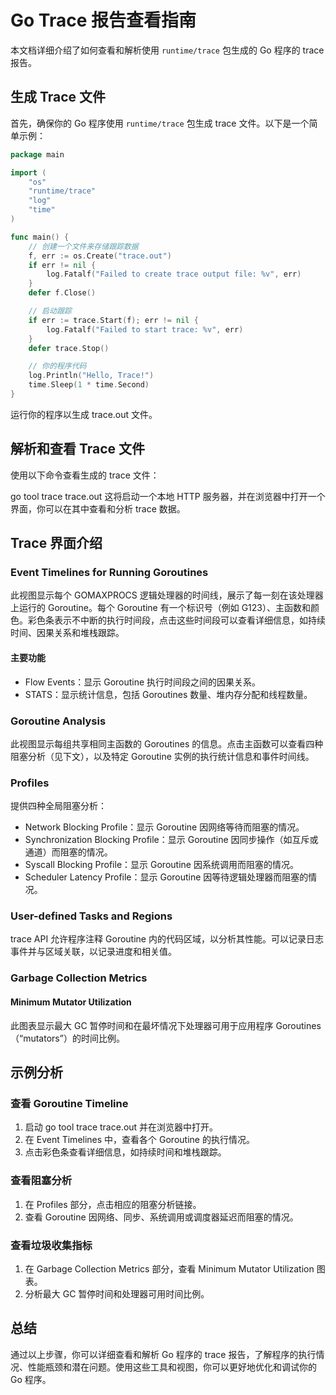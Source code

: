 # Go Trace 报告查看指南

本文档详细介绍了如何查看和解析使用 `runtime/trace` 包生成的 Go 程序的 trace 报告。

## 生成 Trace 文件

首先，确保你的 Go 程序使用 `runtime/trace` 包生成 trace 文件。以下是一个简单示例：

```go
package main

import (
    "os"
    "runtime/trace"
    "log"
    "time"
)

func main() {
    // 创建一个文件来存储跟踪数据
    f, err := os.Create("trace.out")
    if err != nil {
        log.Fatalf("Failed to create trace output file: %v", err)
    }
    defer f.Close()

    // 启动跟踪
    if err := trace.Start(f); err != nil {
        log.Fatalf("Failed to start trace: %v", err)
    }
    defer trace.Stop()

    // 你的程序代码
    log.Println("Hello, Trace!")
    time.Sleep(1 * time.Second)
}
```
    

运行你的程序以生成 trace.out 文件。

## 解析和查看 Trace 文件

使用以下命令查看生成的 trace 文件：

go tool trace trace.out
这将启动一个本地 HTTP 服务器，并在浏览器中打开一个界面，你可以在其中查看和分析 trace 数据。

## Trace 界面介绍

### Event Timelines for Running Goroutines

此视图显示每个 GOMAXPROCS 逻辑处理器的时间线，展示了每一刻在该处理器上运行的 Goroutine。每个 Goroutine 有一个标识号（例如 G123）、主函数和颜色。彩色条表示不中断的执行时间段，点击这些时间段可以查看详细信息，如持续时间、因果关系和堆栈跟踪。

#### 主要功能
- Flow Events：显示 Goroutine 执行时间段之间的因果关系。
- STATS：显示统计信息，包括 Goroutines 数量、堆内存分配和线程数量。

### Goroutine Analysis

此视图显示每组共享相同主函数的 Goroutines 的信息。点击主函数可以查看四种阻塞分析（见下文），以及特定 Goroutine 实例的执行统计信息和事件时间线。

### Profiles

提供四种全局阻塞分析：

- Network Blocking Profile：显示 Goroutine 因网络等待而阻塞的情况。
- Synchronization Blocking Profile：显示 Goroutine 因同步操作（如互斥或通道）而阻塞的情况。
- Syscall Blocking Profile：显示 Goroutine 因系统调用而阻塞的情况。
- Scheduler Latency Profile：显示 Goroutine 因等待逻辑处理器而阻塞的情况。

### User-defined Tasks and Regions

trace API 允许程序注释 Goroutine 内的代码区域，以分析其性能。可以记录日志事件并与区域关联，以记录进度和相关值。

### Garbage Collection Metrics

#### Minimum Mutator Utilization

此图表显示最大 GC 暂停时间和在最坏情况下处理器可用于应用程序 Goroutines（“mutators”）的时间比例。

## 示例分析

### 查看 Goroutine Timeline

1. 启动 go tool trace trace.out 并在浏览器中打开。
2. 在 Event Timelines 中，查看各个 Goroutine 的执行情况。
3. 点击彩色条查看详细信息，如持续时间和堆栈跟踪。

### 查看阻塞分析

1. 在 Profiles 部分，点击相应的阻塞分析链接。
2. 查看 Goroutine 因网络、同步、系统调用或调度器延迟而阻塞的情况。

### 查看垃圾收集指标

1. 在 Garbage Collection Metrics 部分，查看 Minimum Mutator Utilization 图表。
2. 分析最大 GC 暂停时间和处理器可用时间比例。
## 总结
通过以上步骤，你可以详细查看和解析 Go 程序的 trace 报告，了解程序的执行情况、性能瓶颈和潜在问题。使用这些工具和视图，你可以更好地优化和调试你的 Go 程序。